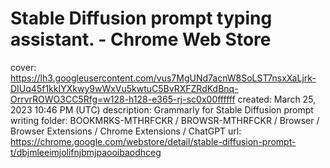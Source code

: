 # Stable Diffusion prompt typing assistant. - Chrome Web Store

cover: https://lh3.googleusercontent.com/vus7MgUNd7acnW8SoLST7nsxXaLjrk-DIUq45f1kkIYXkwy9wWxVu5kwtuC5BvRXFZRdKdBnq-OrrvrROWO3CC5Rfg=w128-h128-e365-rj-sc0x00ffffff
created: March 25, 2023 10:46 PM (UTC)
description: Grammarly for Stable Diffusion prompt writing
folder: BOOKMRKS-MTHRFCKR / BROWSR-MTHRFCKR / Browser / Browser Extensions / Chrome Extensions / ChatGPT
url: https://chrome.google.com/webstore/detail/stable-diffusion-prompt-t/dbjmleeimjolifnjbmjpaooibaodhceg